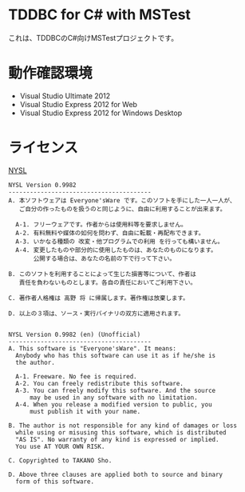 TDDBC for C# with MSTest
=============

これは、TDDBCのC#向けMSTestプロジェクトです。

# 動作確認環境
- Visual Studio Ultimate 2012
- Visual Studio Express 2012 for Web
- Visual Studio Express 2012 for Windows Desktop

# ライセンス

[NYSL](http://www.kmonos.net/nysl/)

	NYSL Version 0.9982
	----------------------------------------
	A. 本ソフトウェアは Everyone'sWare です。このソフトを手にした一人一人が、
	   ご自分の作ったものを扱うのと同じように、自由に利用することが出来ます。
	
	  A-1. フリーウェアです。作者からは使用料等を要求しません。
	  A-2. 有料無料や媒体の如何を問わず、自由に転載・再配布できます。
	  A-3. いかなる種類の 改変・他プログラムでの利用 を行っても構いません。
	  A-4. 変更したものや部分的に使用したものは、あなたのものになります。
	       公開する場合は、あなたの名前の下で行って下さい。
	
	B. このソフトを利用することによって生じた損害等について、作者は
	   責任を負わないものとします。各自の責任においてご利用下さい。
	
	C. 著作者人格権は 高野 将 に帰属します。著作権は放棄します。
	
	D. 以上の３項は、ソース・実行バイナリの双方に適用されます。
	
	
	NYSL Version 0.9982 (en) (Unofficial)
	----------------------------------------
	A. This software is "Everyone'sWare". It means:
	  Anybody who has this software can use it as if he/she is
	  the author.
	
	  A-1. Freeware. No fee is required.
	  A-2. You can freely redistribute this software.
	  A-3. You can freely modify this software. And the source
	      may be used in any software with no limitation.
	  A-4. When you release a modified version to public, you
	      must publish it with your name.
	
	B. The author is not responsible for any kind of damages or loss
	  while using or misusing this software, which is distributed
	  "AS IS". No warranty of any kind is expressed or implied.
	  You use AT YOUR OWN RISK.
	
	C. Copyrighted to TAKANO Sho.
	
	D. Above three clauses are applied both to source and binary
	  form of this software.
	

